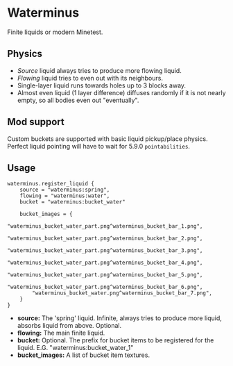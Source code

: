 # Waterminus

Finite liquids or modern Minetest.

## Physics

* *Source* liquid always tries to produce more flowing liquid.
* *Flowing* liquid tries to even out with its neighbours.
* Single-layer liquid runs towards holes up to 3 blocks away.
* Almost even liquid (1 layer difference) diffuses randomly if it is not nearly empty, so all bodies even out "eventually".

## Mod support

Custom buckets are supported with basic liquid pickup/place physics. Perfect liquid pointing will have to wait for 5.9.0 `pointabilities`.

## Usage

```
waterminus.register_liquid {
    source = "waterminus:spring",
    flowing = "waterminus:water",
    bucket = "waterminus:bucket_water"
    
    bucket_images = {
        "waterminus_bucket_water_part.png^waterminus_bucket_bar_1.png",
        "waterminus_bucket_water_part.png^waterminus_bucket_bar_2.png",
        "waterminus_bucket_water_part.png^waterminus_bucket_bar_3.png",
        "waterminus_bucket_water_part.png^waterminus_bucket_bar_4.png",
        "waterminus_bucket_water_part.png^waterminus_bucket_bar_5.png",
        "waterminus_bucket_water_part.png^waterminus_bucket_bar_6.png",
        "waterminus_bucket_water.png^waterminus_bucket_bar_7.png",
    }
}
```

* **source:** The 'spring' liquid. Infinite, always tries to produce more liquid, absorbs liquid from above. Optional.
* **flowing:** The main finite liquid.
* **bucket:** Optional. The prefix for bucket items to be registered for the liquid. E.G. "waterminus:bucket_water_1"
* **bucket_images:** A list of bucket item textures.